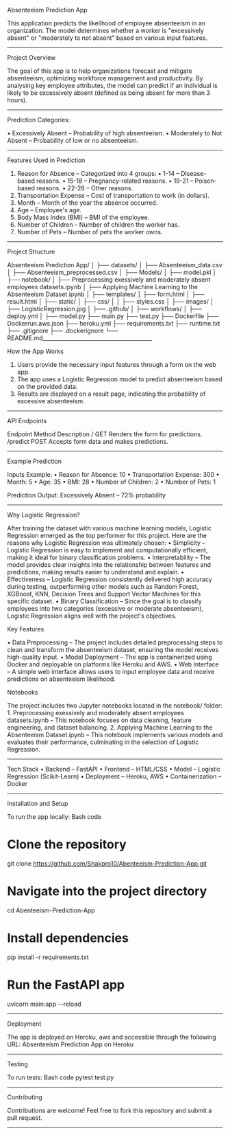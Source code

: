Absenteeism Prediction App

This application predicts the likelihood of employee absenteeism in an organization. The model determines whether a worker is "excessively absent" or "moderately to not absent" based on various input features.
________________________________________


Project Overview

The goal of this app is to help organizations forecast and mitigate absenteeism, optimizing workforce management and productivity. By analysing key employee attributes, the model can predict if an individual is likely to be excessively absent (defined as being absent for more than 3 hours).
________________________________________


Prediction Categories:

•	Excessively Absent – Probability of high absenteeism.
•	Moderately to Not Absent – Probability of low or no absenteeism.
________________________________________


Features Used in Prediction

1.	Reason for Absence – Categorized into 4 groups:
    •	1-14 – Disease-based reasons.
    •	15-18 – Pregnancy-related reasons.
    •	19-21 – Poison-based reasons.
    •	22-28 – Other reasons.
2.	Transportation Expense – Cost of transportation to work (in dollars).
3.	Month – Month of the year the absence occurred.
4.	Age – Employee's age.
5.	Body Mass Index (BMI) – BMI of the employee.
6.	Number of Children – Number of children the worker has.
7.	Number of Pets – Number of pets the worker owns.
________________________________________


Project Structure

Absenteeism Prediction App/
│
├── datasets/
│   ├── Absenteeism_data.csv
│   ├── Absenteeism_preprocessed.csv
│
├── Models/
│   ├── model.pkl
│
├── notebook/
│   ├── Preprocessing exessively and moderately absent employees datasets.ipynb
│   ├── Applying Machine Learning to the Absenteeism Dataset.ipynb
│
├── templates/
│   ├── form.html
│   ├── result.html
│
├── static/
│   ├── css/
│   │   ├── styles.css
│   ├── images/
│       ├── LogisticRegression.jpg
│
├── .github/
│   ├── workflows/
│       ├── deploy.yml
│
├── model.py
├── main.py
├── test.py
├── Dockerfile
├── Dockerrun.aws.json
├── heroku.yml
├── requirements.txt
├── runtime.txt
├── .gitignore
├── .dockerignore
└── README.md________________________________________


How the App Works

1.	Users provide the necessary input features through a form on the web app.
2.	The app uses a Logistic Regression model to predict absenteeism based on the provided data.
3.	Results are displayed on a result page, indicating the probability of excessive absenteeism.
________________________________________


API Endpoints

Endpoint	Method	Description
/	        GET	    Renders the form for predictions.
/predict	POST	Accepts form data and makes predictions.
________________________________________


Example Prediction

Inputs Example:
    •	Reason for Absence: 10
    •	Transportation Expense: 300
    •	Month: 5
    •	Age: 35
    •	BMI: 28
    •	Number of Children: 2
    •	Number of Pets: 1

Prediction Output: Excessively Absent – 72% probability
________________________________________


Why Logistic Regression?

After training the dataset with various machine learning models, Logistic Regression emerged as the top performer for this project. Here are the reasons why Logistic Regression was ultimately chosen:
    •	Simplicity – Logistic Regression is easy to implement and computationally efficient, making it ideal for binary classification problems.
    •	Interpretability – The model provides clear insights into the relationship between features and predictions, making results easier to understand and explain.
    •	Effectiveness – Logistic Regression consistently delivered high accuracy during testing, outperforming other models such as Random Forest, XGBoost, KNN, Decision Trees and Support Vector Machines for this specific dataset.
    •	Binary Classification – Since the goal is to classify employees into two categories (excessive or moderate absenteeism), Logistic Regression aligns well with the project's objectives.


Key Features

•	Data Preprocessing – The project includes detailed preprocessing steps to clean and transform the absenteeism dataset, ensuring the model receives high-quality input.
•	Model Deployment – The app is containerized using Docker and deployable on platforms like Heroku and AWS.
•	Web Interface – A simple web interface allows users to input employee data and receive predictions on absenteeism likelihood.

Notebooks

The project includes two Jupyter notebooks located in the notebook/ folder:
    1.	Preprocessing exessively and moderately absent employees datasets.ipynb – This notebook focuses on data cleaning, feature engineering, and dataset balancing.
    2.	Applying Machine Learning to the Absenteeism Dataset.ipynb – This notebook implements various models and evaluates their performance, culminating in the selection of Logistic Regression.

________________________________________


Tech Stack
    •	Backend – FastAPI
    •	Frontend – HTML/CSS
    •	Model – Logistic Regression (Scikit-Learn)
    •	Deployment – Heroku, AWS
    •	Containerization – Docker
________________________________________


Installation and Setup

To run the app locally:
Bash code
# Clone the repository
git clone https://github.com/Shakpro10/Abenteeism-Prediction-App.git  

# Navigate into the project directory
cd Abenteeism-Prediction-App  

# Install dependencies
pip install -r requirements.txt  

# Run the FastAPI app
uvicorn main:app --reload  
________________________________________


Deployment

The app is deployed on Heroku, aws and accessible through the following URL:
Absenteeism Prediction App on Heroku
________________________________________


Testing

To run tests:
Bash code
pytest test.py  
________________________________________


Contributing

Contributions are welcome! Feel free to fork this repository and submit a pull request.
________________________________________